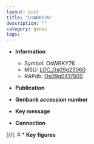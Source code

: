 ```yaml
---
layout: post
title: "OsWRKY76"
description: ""
category: genes
tags: 
---
```


* **Information**  
    + Symbol: OsWRKY76  
    + MSU: [LOC_Os09g25060](http://rice.uga.edu/cgi-bin/ORF_infopage.cgi?orf=LOC_Os09g25060)  
    + RAPdb: [Os09g0417600](http://rapdb.dna.affrc.go.jp/viewer/gbrowse_details/irgsp1?name=Os09g0417600)  

* **Publication**  

* **Genbank accession number**  

* **Key message**  

* **Connection**  

[//]: # * **Key figures**  


